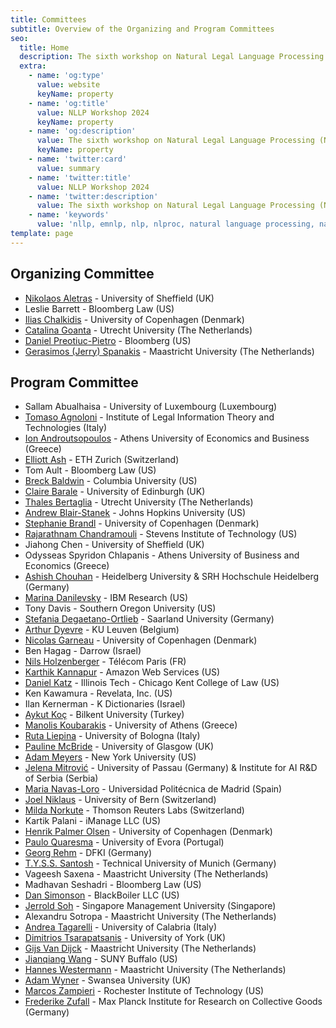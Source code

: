 ```yaml
---
title: Committees
subtitle: Overview of the Organizing and Program Committees
seo:
  title: Home
  description: The sixth workshop on Natural Legal Language Processing (NLLP 2024) explores methods and applications of Natural Language Processing for the Legal Domain by focusing on legal text and text with legal significance. Co-located with EMNLP 2024.
  extra:
    - name: 'og:type'
      value: website
      keyName: property
    - name: 'og:title'
      value: NLLP Workshop 2024
      keyName: property
    - name: 'og:description'
      value: The sixth workshop on Natural Legal Language Processing (NLLP 2024) explores methods and applications of Natural Language Processing for the Legal Domain by focusing on legal text and text with legal significance. Co-located with EMNLP 2024.
      keyName: property
    - name: 'twitter:card'
      value: summary
    - name: 'twitter:title'
      value: NLLP Workshop 2024
    - name: 'twitter:description'
      value: The sixth workshop on Natural Legal Language Processing (NLLP 2024) explores methods and applications of Natural Language Processing for the Legal Domain by focusing on legal text and text with legal significance. Co-located with EMNLP 2024.
    - name: 'keywords'
      value: 'nllp, emnlp, nlp, nlproc, natural language processing, natural legal language processing, legal text, legal domain language'
template: page
---
```


## Organizing Committee 

- [Nikolaos Aletras](http://nikosaletras.com) - University of Sheffield (UK)
- Leslie Barrett - Bloomberg Law (US)
- [Ilias Chalkidis](https://iliaschalkidis.github.io/) - University of Copenhagen (Denmark)
- [Catalina Goanta](https://www.uu.nl/staff/ECGoanta) - Utrecht University (The Netherlands)
- [Daniel Preotiuc-Pietro](http://www.preotiuc.ro) - Bloomberg (US)
- [Gerasimos (Jerry) Spanakis](https://dke.maastrichtuniversity.nl/jerry.spanakis/) - Maastricht University (The Netherlands)

## Program Committee

- Sallam Abualhaisa - University of Luxembourg (Luxembourg)
- [Tomaso Agnoloni](http://www.ittig.cnr.it/en/persone/ricerca/tommaso-agnoloni/) - Institute of Legal Information Theory and Technologies (Italy)
- [Ion Androutsopoulos](https://www2.aueb.gr/users/ion/) - Athens University of Economics and Business (Greece)
- [Elliott Ash](https://elliottash.com/) - ETH Zurich (Switzerland)
- Tom Ault - Bloomberg Law (US)
- [Breck Baldwin](https://scholar.google.com/citations?user=aVzTeEUAAAAJ&hl=en) - Columbia University (US)
- [Claire Barale](https://www.inf.ed.ac.uk/people/students/Claire_Barale.html) - University of Edinburgh (UK) 
- [Thales Bertaglia](https://thalesbertaglia.com) - Utrecht University (The Netherlands)
- [Andrew Blair-Stanek](https://www.law.umaryland.edu/Directory/profile.asp?id=893) - Johns Hopkins University (US)
- [Stephanie Brandl](https://stephaniebrandl.github.io) - University of Copenhagen (Denmark)
- [Rajarathnam Chandramouli](http://www.mouli.me/) - Stevens Institute of Technology (US)
- Jiahong Chen - University of Sheffield (UK)
- Odysseas Spyridon Chlapanis - Athens University of Business and Economics (Greece)
- [Ashish Chouhan](https://www.srh-hochschule-heidelberg.de/hochschule/hochschulteam/ashish-chouhan) -	Heidelberg University & SRH Hochschule Heidelberg (Germany)
- [Marina Danilevsky](https://research.ibm.com/people/marina-danilevsky) - IBM Research (US)
- Tony Davis - Southern Oregon University (US)
- [Stefania Degaetano-Ortlieb](https://stefaniadegaetano.com/) - Saarland University (Germany)
- [Arthur Dyevre](https://www.arthurdyevre.org/) - KU Leuven (Belgium)
- [Nicolas Garneau](https://scholar.google.fr/citations?user=P67ZucoAAAAJ&hl=fr) - University of Copenhagen (Denmark)
- Ben Hagag - Darrow (Israel)
- [Nils Holzenberger](https://www.cs.jhu.edu/~nholzen1/) - Télécom Paris (FR)
- [Karthik Kannapur](https://www.amazon.science/author/kartik-kannapur) - Amazon Web Services (US)
- [Daniel Katz](https://www.danielmartinkatz.com/) - Illinois Tech - Chicago Kent College of Law (US)
- Ken Kawamura - Revelata, Inc. (US)
- Ilan Kernerman - K Dictionaries (Israel)
- [Aykut Koç](http://aykut.koc.bilkent.edu.tr) - Bilkent University (Turkey)
- [Manolis Koubarakis](http://cgi.di.uoa.gr/~koubarak/) - University of Athens (Greece)
- [Ruta Liepina](https://www.unibo.it/sitoweb/ruta.liepina/en) - University of Bologna (Italy)
- [Pauline McBride](https://www.gla.ac.uk/schools/law/staff/paulinemcbride/) - University of Glasgow (UK)
- [Adam Meyers](https://nlp.cs.nyu.edu/people/meyers.html) - New York University (US)
- [Jelena Mitrović](https://ca-roll.github.io/) - University of Passau (Germany) & Institute for AI R&D of Serbia (Serbia)
- [Maria Navas-Loro](https://mnavasloro.github.io/aboutme/) - Universidad Politécnica de Madrid (Spain)
- [Joel Niklaus](https://niklaus.ai) - University of Bern (Switzerland)
- [Milda Norkute](https://mildanor.github.io) - Thomson Reuters Labs (Switzerland)
- Kartik Palani - iManage LLC (US)
- [Henrik Palmer Olsen](https://research.ku.dk/search/result/?pure=en%2Fpersons%2Fhenrik-palmer-olsen(d6151186-5867-4059-bc35-8e82ae4be33e)%2Fcv.html) - University of Copenhagen (Denmark)
- [Paulo Quaresma](http://www.di.uevora.pt/~pq/) - University of Evora (Portugal)
- [Georg Rehm](http://georg-re.hm/) - DFKI (Germany)
- [T.Y.S.S. Santosh](https://scholar.google.co.in/citations?user=aYytWsAAAAAJ&hl=en) - Technical University of Munich (Germany)
- Vageesh Saxena - Maastricht University (The Netherlands)
- Madhavan Seshadri - Bloomberg Law (US)
- [Dan Simonson](http://thedansimonson.com/) - BlackBoiler LLC (US)
- [Jerrold Soh](https://www.linkedin.com/in/jerroldsoh/?originalSubdomain=sg) - Singapore Management University (Singapore)
- Alexandru Sotropa - Maastricht University (The Netherlands)
- [Andrea Tagarelli](http://people.dimes.unical.it/andreatagarelli/) - University of Calabria (Italy)
- [Dimitrios Tsarapatsanis](https://www.sheffield.ac.uk/law/staff/dtsarapatsanis) - University of York (UK)
- [Gijs Van Dijck](https://www.maastrichtuniversity.nl/gijs.vandijck) - Maastricht University (The Netherlands)
- [Jianqiang Wang](https://ed.buffalo.edu/about/directory/faculty/profile.html?uid=jw254) - SUNY Buffalo (US)
- [Hannes Westermann](https://www.crdp.umontreal.ca/chercheurs/westermann-hannes/) - Maastricht University (The Netherlands)
- [Adam Wyner](https://www.swansea.ac.uk/staff/a.z.wyner/) - Swansea University (UK)
- [Marcos Zampieri](https://mzampieri.com/) - Rochester Institute of Technology (US)
- [Frederike Zufall](https://www.coll.mpg.de/frederike-zufall) - Max Planck Institute for Research on Collective Goods (Germany)

